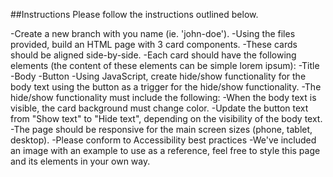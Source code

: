 ##Instructions
Please follow the instructions outlined below.

-Create a new branch with you name (ie. 'john-doe').
-Using the files provided, build an HTML page with 3 card components.
-These cards should be aligned side-by-side.
-Each card should have the following elements (the content of these elements can be simple lorem ipsum):
  -Title
  -Body
  -Button
-Using JavaScript, create hide/show functionality for the body text using the button as a trigger for the hide/show functionality.
-The hide/show functionality must include the following:
  -When the body text is visible, the card background must change color.
  -Update the button text from "Show text" to "Hide text", depending on the visibility of the body text.
-The page should be responsive for the main screen sizes (phone, tablet, desktop).
-Please conform to Accessibility best practices
-We've included an image with an example to use as a reference, feel free to style this page and its elements in your own way.